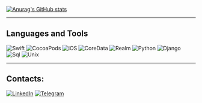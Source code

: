[![Anurag's GitHub stats](https://github-readme-stats.vercel.app/api?username=Neestackich&count_private=true&&hide=issues,contribs&show_icons=true&bg_color=100f14&hide_border=true&title_color=dedede&text_color=5465e8&icon_color=db7979)](https://github.com/anuraghazra/github-readme-stats)

---

## Languages and Tools

![Swift](https://img.shields.io/badge/-Swift-090909?style=for-the-badge&logo=swift&logoColor=#ff4f00)
![CocoaPods](https://img.shields.io/badge/-CocoaPods-090909?style=for-the-badge&logo=cocoapods&logoColor=#ff4f00)
![iOS](https://img.shields.io/badge/-iOS-090909?style=for-the-badge&logo=ios&logoColor=#ff4f00)
![CoreData](https://img.shields.io/badge/-CoreData-090909?style=for-the-badge&logo=coredata&logoColor=#ff4f00)
![Realm](https://img.shields.io/badge/-Realm-090909?style=for-the-badge&logo=realm&logoColor=#ff4f00)
![Python](https://img.shields.io/badge/-Python-090909?style=for-the-badge&logo=python&logoColor=ddea39)
![Django](https://img.shields.io/badge/-Framework-090909?style=for-the-badge&logo=django&logoColor=47C5FB)
![Sql](https://img.shields.io/badge/-Sql-090909?style=for-the-badge&logo=mysql&logoColor=00648B)
![Unix](https://img.shields.io/badge/-unix-090909?style=for-the-badge&logo=ubuntu&logoColor=f49821)

---

## Contacts:

[![LinkedIn](https://img.shields.io/badge/-LinkedIn-090909?style=for-the-badge&logo=linkedin&logoColor=27A0D9)](https://www.linkedin.com/in/neestackich/)
[![Telegram](https://img.shields.io/badge/-Telegram-090909?style=for-the-badge&logo=telegram&logoColor=27A0D9)](https://t.me/neestackich)

<!--
**Neestackich/Neestackich** is a ✨ _special_ ✨ repository because its `README.md` (this file) appears on your GitHub profile.

Here are some ideas to get you started:

- 🔭 I’m currently working on ...
- 🌱 I’m currently learning ...
- 👯 I’m looking to collaborate on ...
- 🤔 I’m looking for help with ...
- 💬 Ask me about ...
- 📫 How to reach me: ...
- 😄 Pronouns: ...
- ⚡ Fun fact: ...
-->
